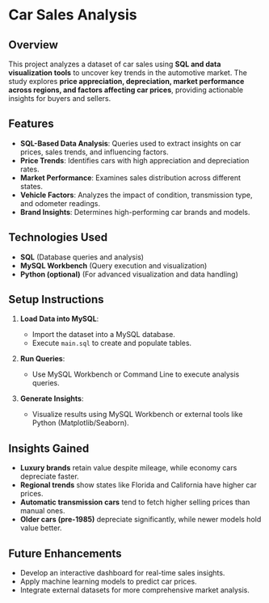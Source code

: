 # Car Sales Analysis

## Overview
This project analyzes a dataset of car sales using **SQL and data visualization tools** to uncover key trends in the automotive market. The study explores **price appreciation, depreciation, market performance across regions, and factors affecting car prices**, providing actionable insights for buyers and sellers.

## Features
- **SQL-Based Data Analysis**: Queries used to extract insights on car prices, sales trends, and influencing factors.
- **Price Trends**: Identifies cars with high appreciation and depreciation rates.
- **Market Performance**: Examines sales distribution across different states.
- **Vehicle Factors**: Analyzes the impact of condition, transmission type, and odometer readings.
- **Brand Insights**: Determines high-performing car brands and models.

## Technologies Used
- **SQL** (Database queries and analysis)
- **MySQL Workbench** (Query execution and visualization)
- **Python (optional)** (For advanced visualization and data handling)

## Setup Instructions
1. **Load Data into MySQL**:
   - Import the dataset into a MySQL database.
   - Execute `main.sql` to create and populate tables.

2. **Run Queries**:
   - Use MySQL Workbench or Command Line to execute analysis queries.

3. **Generate Insights**:
   - Visualize results using MySQL Workbench or external tools like Python (Matplotlib/Seaborn).

## Insights Gained
- **Luxury brands** retain value despite mileage, while economy cars depreciate faster.
- **Regional trends** show states like Florida and California have higher car prices.
- **Automatic transmission cars** tend to fetch higher selling prices than manual ones.
- **Older cars (pre-1985)** depreciate significantly, while newer models hold value better.

## Future Enhancements
- Develop an interactive dashboard for real-time sales insights.
- Apply machine learning models to predict car prices.
- Integrate external datasets for more comprehensive market analysis.
